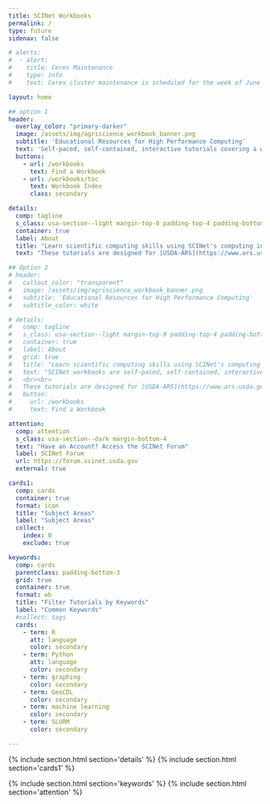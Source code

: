 ```yaml
---
title: SCINet Workbooks
permalink: /
type: future
sidenav: false

# alerts:
#  - alert:
#    title: Ceres Maintenance
#    type: info
#    text: Ceres cluster maintenance is scheduled for the week of June 19, to update system software. The cluster will be down for several days. </br> The Atlas cluster will remain up and running during # Ceres downtime. </br> See <a href="https://forum.scinet.usda.gov/t/ceres-maintenance-the-week-of-june-19-20923/1053">the SCINet Forum Announcements page</a> for more information.

layout: home

## option 1
header:
  overlay_color: "primary-darker"
  image: /assets/img/agriscience_workbook_banner.png
  subtitle: 'Educational Resources for High Performance Computing'
  text: 'Self-paced, self-contained, interactive tutorials covering a wide variety of scientific computing techniques and skills from programming and data science fundamentals to domain-specific software and analyses.'
  buttons: 
    - url: /workbooks
      text: Find a Workbook
    - url: /workbooks/toc
      text: Workbook Index
      class: secondary

details:
  comp: tagline
  s_class: usa-section--light margin-top-0 padding-top-4 padding-bottom-5
  container: true
  label: About
  title: "Learn scientific computing skills using SCINet's computing infrastructure"
  text: "These tutorials are designed for [USDA-ARS](https://www.ars.usda.gov/) researchers and their collaborators for use on SCINet's high-performance computing infrastructure. Development of these workbooks is funded by [USDA-ARS's SCINet](https://scinet.usda.gov/) and [AI Center of Excellence](https://scinet.usda.gov/opportunities/ai-innovation/) initiatives."

## Option 2
# header:
#   callout_color: "transparent" 
#   image: /assets/img/agriscience_workbook_banner.png
#   subtitle: 'Educational Resources for High Performance Computing'
#   subtitle_color: white

# details:
#   comp: tagline
#   s_class: usa-section--light margin-top-0 padding-top-4 padding-bottom-5
#   container: true
#   label: About
#   grid: true
#   title: "Learn scientific computing skills using SCINet's computing infrastructure"
#   text: "SCINet workbooks are self-paced, self-contained, interactive tutorials that can help you learn a wide variety of scientific computing techniques and skills from programming and data science fundamentals to domain-specific software and analyses.  
#   <br><br>
#   These tutorials are designed for [USDA-ARS](https://www.ars.usda.gov/) researchers and their collaborators for use on SCINet's high-performance computing infrastructure. Development of these workbooks is funded by [USDA-ARS's SCINet](https://scinet.usda.gov/) and [AI Center of Excellence](https://scinet.usda.gov/opportunities/ai-innovation/) initiatives."
#   button: 
#     url: /workbooks
#     text: Find a Workbook

attention:
  comp: attention
  s_class: usa-section--dark margin-bottom-4
  text: "Have an Account? Access the SCINet Forum"
  label: SCINet Forum
  url: https://forum.scinet.usda.gov
  external: true

cards1:
  comp: cards
  container: true
  format: icon
  title: "Subject Areas"
  label: "Subject Areas"
  collect:
    index: 0
    exclude: true

keywords:
  comp: cards
  parentclass: padding-bottom-3
  grid: true
  container: true
  format: wb
  title: "Filter Tutorials by Keywords"
  label: "Common Keywords"
  #collect: tags
  cards:
    - term: R
      att: language
      color: secondary
    - term: Python
      att: language
      color: secondary
    - term: graphing
      color: secondary
    - term: GeoCDL
      color: secondary
    - term: machine learning
      color: secondary
    - term: SLURM
      color: secondary

---
```

{% include section.html section='details' %}
{% include section.html section='cards1' %}

{% include section.html section='keywords' %}
{% include section.html section='attention' %}
